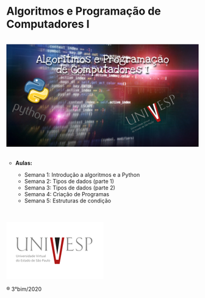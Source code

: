 # Algoritmos e Programação de Computadores I

<br>
<img src="/imagens/capa.jpg"/>
<br><br>
<ul type="circle">
  <li><strong>Aulas:</strong></li>
    <ul type="circle">
      <li>Semana 1: Introdução a algoritmos e a Python</li>
      <li>Semana 2: Tipos de dados (parte 1)</li>
      <li>Semana 3: Tipos de dados (parte 2)</li>
      <li>Semana 4: Criação de Programas</li>
      <li>Semana 5: Estruturas de condição</li>
    </ul>
  </ul>
  
<br><br>
<img src="/imagens/logo.png"/>

&reg; 3°bim/2020
